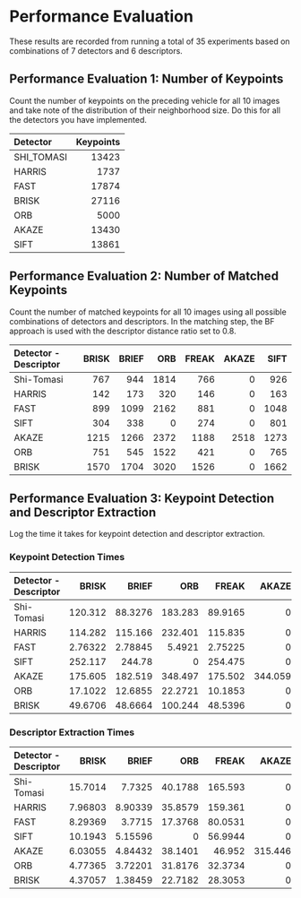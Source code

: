 # Performance Evaluation
These results are recorded from running a total of 35 experiments based on combinations of 7 detectors and 6 descriptors.

## Performance Evaluation 1: Number of Keypoints


Count the number of keypoints on the preceding vehicle for all 10 images and take note of the distribution of their neighborhood size. Do this for all the detectors you have implemented.

Detector | Keypoints
 :--- | ---:
SHI_TOMASI | 13423
HARRIS | 1737
FAST | 17874
BRISK | 27116
ORB | 5000
AKAZE | 13430
SIFT | 13861

## Performance Evaluation 2: Number of Matched Keypoints

Count the number of matched keypoints for all 10 images using all possible combinations of detectors and descriptors. In the matching step, the BF approach is used with the descriptor distance ratio set to 0.8.

Detector - Descriptor|BRISK|BRIEF|ORB|FREAK|AKAZE|SIFT
 :--- | ---: | ---: | ---: | ---: | ---: | ---:
Shi-Tomasi | 767 | 944 | 1814 | 766 | 0 | 926
HARRIS | 142 | 173 | 320 | 146 | 0 | 163
FAST | 899 | 1099 | 2162 | 881 | 0 | 1048
SIFT | 304 | 338 | 0 | 274 | 0 | 801
AKAZE | 1215 | 1266 | 2372 | 1188 | 2518 | 1273
ORB | 751 | 545 | 1522 | 421 | 0 | 765
BRISK | 1570 | 1704 | 3020 | 1526 | 0 | 1662

## Performance Evaluation 3: Keypoint Detection and Descriptor Extraction

Log the time it takes for keypoint detection and descriptor extraction.



### Keypoint Detection Times

Detector - Descriptor|BRISK|BRIEF|ORB|FREAK|AKAZE|SIFT
 :--- | ---: | ---: | ---: | ---: | ---: | ---:
Shi-Tomasi | 120.312 | 88.3276 | 183.283 | 89.9165 | 0 | 92.0328
HARRIS | 114.282 | 115.166 | 232.401 | 115.835 | 0 | 122.046
FAST | 2.76322 | 2.78845 | 5.4921 | 2.75225 | 0 | 2.73192
SIFT | 252.117 | 244.78 | 0 | 254.475 | 0 | 246.391
AKAZE | 175.605 | 182.519 | 348.497 | 175.502 | 344.059 | 171.631
ORB | 17.1022 | 12.6855 | 22.2721 | 10.1853 | 0 | 9.35287
BRISK | 49.6706 | 48.6664 | 100.244 | 48.5396 | 0 | 48.492


### Descriptor Extraction Times

Detector - Descriptor|BRISK|BRIEF|ORB|FREAK|AKAZE|SIFT
 :--- | ---: | ---: | ---: | ---: | ---: | ---:
Shi-Tomasi | 15.7014 | 7.7325 | 40.1788 | 165.593 | 0 | 108.507
HARRIS | 7.96803 | 8.90339 | 35.8579 | 159.361 | 0 | 115.151
FAST | 8.29369 | 3.7715 | 17.3768 | 80.0531 | 0 | 53.8869
SIFT | 10.1943 | 5.15596 | 0 | 56.9944 | 0 | 202.481
AKAZE | 6.03055 | 4.84432 | 38.1401 | 46.952 | 315.446 | 65.7151
ORB | 4.77365 | 3.72201 | 31.8176 | 32.3734 | 0 | 62.0946
BRISK | 4.37057 | 1.38459 | 22.7182 | 28.3053 | 0 | 33.9675
